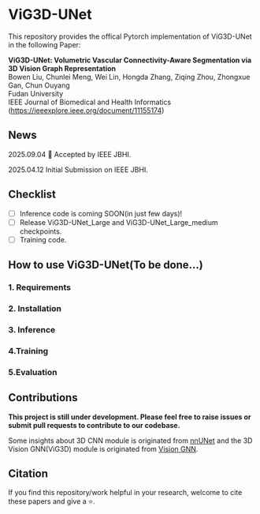 # ViG3D-UNet

This repository provides the offical Pytorch implementation of ViG3D-UNet in the following Paper:

**ViG3D-UNet: Volumetric Vascular Connectivity-Aware Segmentation via 3D Vision Graph Representation**<br/>
Bowen Liu, Chunlei Meng, Wei Lin, Hongda Zhang, Ziqing Zhou, Zhongxue Gan, Chun Ouyang<br/>
Fudan University<br/>
IEEE Journal of Biomedical and Health Informatics (https://ieeexplore.ieee.org/document/11155174)<br/>

## News


2025.09.04 🌟 Accepted by IEEE JBHI.

2025.04.12 Initial Submission on IEEE JBHI.

## Checklist

- [ ] Inference code is coming SOON(in just few days)!
- [ ] Release ViG3D-UNet_Large and ViG3D-UNet_Large_medium checkpoints.
- [ ] Training  code.

## How to use ViG3D-UNet(To be done...)
### 1. Requirements

### 2. Installation

### 3. Inference

### 4.Training

### 5.Evaluation


## Contributions
**This project is still under development. Please feel free to raise issues or submit pull requests to contribute to our codebase.**

Some insights about 3D CNN module is originated from [nnUNet](https://github.com/MIC-DKFZ/nnUNet) and the 3D Vision GNN(ViG3D) module is originated from [Vision GNN](https://github.com/huawei-noah/Efficient-AI-Backbones).

## Citation
If you find this repository/work helpful in your research, welcome to cite these papers and give a ⭐.
